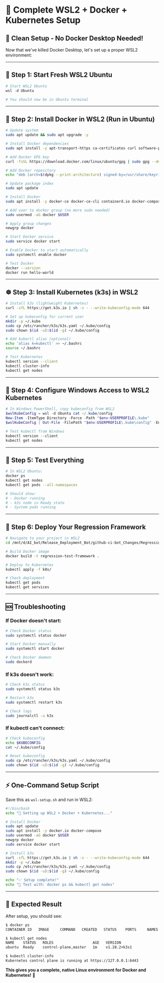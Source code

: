 # 🐧 **Complete WSL2 + Docker + Kubernetes Setup**

## **🎯 Clean Setup - No Docker Desktop Needed!**

Now that we've killed Docker Desktop, let's set up a proper WSL2 environment:

---

## **🚀 Step 1: Start Fresh WSL2 Ubuntu**

```powershell
# Start WSL2 Ubuntu
wsl -d Ubuntu

# You should now be in Ubuntu terminal
```

---

## **🐳 Step 2: Install Docker in WSL2 (Run in Ubuntu)**

```bash
# Update system
sudo apt update && sudo apt upgrade -y

# Install Docker dependencies
sudo apt install -y apt-transport-https ca-certificates curl software-properties-common

# Add Docker GPG key
curl -fsSL https://download.docker.com/linux/ubuntu/gpg | sudo gpg --dearmor -o /usr/share/keyrings/docker-archive-keyring.gpg

# Add Docker repository
echo "deb [arch=$(dpkg --print-architecture) signed-by=/usr/share/keyrings/docker-archive-keyring.gpg] https://download.docker.com/linux/ubuntu $(lsb_release -cs) stable" | sudo tee /etc/apt/sources.list.d/docker.list > /dev/null

# Update package index
sudo apt update

# Install Docker
sudo apt install -y docker-ce docker-ce-cli containerd.io docker-compose-plugin

# Add user to docker group (no more sudo needed)
sudo usermod -aG docker $USER

# Apply group changes
newgrp docker

# Start Docker service
sudo service docker start

# Enable Docker to start automatically
sudo systemctl enable docker

# Test Docker
docker --version
docker run hello-world
```

---

## **☸️ Step 3: Install Kubernetes (k3s) in WSL2**

```bash
# Install k3s (lightweight Kubernetes)
curl -sfL https://get.k3s.io | sh -s - --write-kubeconfig-mode 644

# Set up kubeconfig for current user
mkdir -p ~/.kube
sudo cp /etc/rancher/k3s/k3s.yaml ~/.kube/config
sudo chown $(id -u):$(id -g) ~/.kube/config

# Add kubectl alias (optional)
echo 'alias k=kubectl' >> ~/.bashrc
source ~/.bashrc

# Test Kubernetes
kubectl version --client
kubectl cluster-info
kubectl get nodes
```

---

## **🔗 Step 4: Configure Windows Access to WSL2 Kubernetes**

```powershell
# In Windows PowerShell, copy kubeconfig from WSL2
$wslKubeConfig = wsl -d Ubuntu cat ~/.kube/config
New-Item -ItemType Directory -Force -Path "$env:USERPROFILE\.kube"
$wslKubeConfig | Out-File -FilePath "$env:USERPROFILE\.kube\config" -Encoding utf8

# Test kubectl from Windows
kubectl version --client
kubectl get nodes
```

---

## **🧪 Step 5: Test Everything**

```bash
# In WSL2 Ubuntu:
docker ps
kubectl get nodes
kubectl get pods --all-namespaces

# Should show:
# - Docker running
# - k3s node in Ready state
# - System pods running
```

---

## **🎯 Step 6: Deploy Your Regression Framework**

```bash
# Navigate to your project in WSL2
cd /mnt/d/AI_bot/Release_Deployment_Bot/github-ci-bot_Changes/RegressionTesting

# Build Docker image
docker build -t regression-test-framework .

# Deploy to Kubernetes
kubectl apply -f k8s/

# Check deployment
kubectl get pods
kubectl get services
```

---

## **🆘 Troubleshooting**

### **If Docker doesn't start:**
```bash
# Check Docker status
sudo systemctl status docker

# Start Docker manually
sudo systemctl start docker

# Check Docker daemon
sudo dockerd
```

### **If k3s doesn't work:**
```bash
# Check k3s status
sudo systemctl status k3s

# Restart k3s
sudo systemctl restart k3s

# Check logs
sudo journalctl -u k3s
```

### **If kubectl can't connect:**
```bash
# Check kubeconfig
echo $KUBECONFIG
cat ~/.kube/config

# Reset kubeconfig
sudo cp /etc/rancher/k3s/k3s.yaml ~/.kube/config
sudo chown $(id -u):$(id -g) ~/.kube/config
```

---

## **⚡ One-Command Setup Script**

Save this as `wsl-setup.sh` and run in WSL2:

```bash
#!/bin/bash
echo "🐧 Setting up WSL2 + Docker + Kubernetes..."

# Install Docker
sudo apt update
sudo apt install -y docker.io docker-compose
sudo usermod -aG docker $USER
newgrp docker
sudo service docker start

# Install k3s
curl -sfL https://get.k3s.io | sh -s - --write-kubeconfig-mode 644
mkdir -p ~/.kube
sudo cp /etc/rancher/k3s/k3s.yaml ~/.kube/config
sudo chown $(id -u):$(id -g) ~/.kube/config

echo "✅ Setup complete!"
echo "🎯 Test with: docker ps && kubectl get nodes"
```

---

## **🎉 Expected Result**

After setup, you should see:

```bash
$ docker ps
CONTAINER ID   IMAGE     COMMAND   CREATED   STATUS    PORTS     NAMES

$ kubectl get nodes
NAME    STATUS   ROLES                  AGE   VERSION
ubuntu  Ready    control-plane,master   1m    v1.28.2+k3s1

$ kubectl cluster-info
Kubernetes control plane is running at https://127.0.0.1:6443
```

**This gives you a complete, native Linux environment for Docker and Kubernetes!** 🚀
